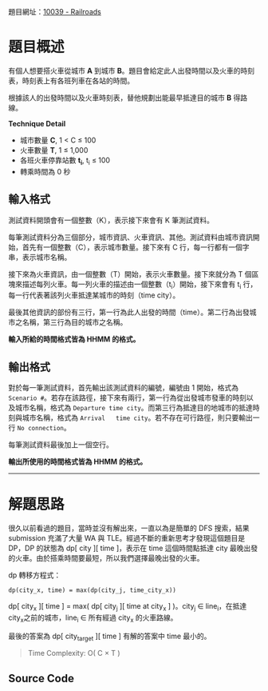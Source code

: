 <!--
[date]: 2011-05-01
[title]: [UVa] 10039 - Railroads
[name]: uva-10039-railroads
[tag]: UVa, dynamic programming | 動態規劃
-->

題目網址：[10039 - Railroads][1]

題目概述
=======

有個人想要搭火車從城市 **A** 到城市 **B**。題目會給定此人出發時間以及火車的時刻表，時刻表上有各班列車在各站的時間。

根據該人的出發時間以及火車時刻表，替他規劃出能最早抵達目的城市 **B** 得路線。 

**Technique Detail**

- 城市數量 **C**, 1 < C ≤ 100
- 火車數量 **T**, 1 ≤ 1,000
- 各班火車停靠站數 **t<sub>i</sub>**, t<sub>i</sub> ≤ 100
- 轉乘時間為 0 秒

輸入格式
------

測試資料開頭會有一個整數（K），表示接下來會有 K 筆測試資料。

每筆測試資料分為三個部分，城市資訊、火車資訊、其他。測試資料由城市資訊開始，首先有一個整數（C），表示城市數量。接下來有 C 行，每一行都有一個字串，表示城市名稱。

接下來為火車資訊，由一個整數（T）開始，表示火車數量。接下來就分為 T 個區塊來描述每列火車。每一列火車的描述由一個整數（t<sub>i</sub>）開始，接下來會有 t<sub>i</sub> 行，每一行代表著該列火車抵達某城市的時刻（time city）。

最後其他資訊的部份有三行，第一行為此人出發的時間（time）。第二行為出發城市之名稱，第三行為目的城市之名稱。

**輸入所給的時間格式皆為 HHMM 的格式。**

輸出格式
------

對於每一筆測試資料，首先輸出該測試資料的編號，編號由 1 開始，格式為 `Scenario #`。若存在該路徑，接下來有兩行，第一行為從出發城市發車的時刻以及城市名稱，格式為 `Departure time city`。而第三行為抵達目的地城市的抵達時刻與城市名稱，格式為 `Arrival   time city`。若不存在可行路徑，則只要輸出一行 `No connection`。

每筆測試資料最後加上一個空行。

**輸出所使用的時間格式皆為 HHMM 的格式。**

---

解題思路
=======

很久以前看過的題目，當時並沒有解出來，一直以為是簡單的 DFS 搜索，結果 submission 充滿了大量 WA 與 TLE。經過不斷的重新思考才發現這個題目是 DP，DP 的狀態為 dp[ city ][ time ]，表示在 time 這個時間點抵達 city 最晚出發的火車。由於搭乘時間要最短，所以我們選擇最晚出發的火車。

dp 轉移方程式：

```MathJax
dp(city_x, time) = max(dp(city_j, time_city_x))

```

dp[ city<sub>x</sub> ][ time ] = max( dp[ city<sub>j</sub> ][ time at city<sub>x</sub> ] )。city<sub>j</sub> ∈ line<sub>i</sub>，在抵達 city<sub>x</sub>之前的城市，line<sub>i</sub> ∈ 所有經過 city<sub>x</sub> 的火車路線。

最後的答案為 dp[ city<sub>target</sub> ][ time ] 有解的答案中 time 最小的。

> Time Complexity: O( C × T )

Source Code
--------

<script src="https://gist.github.com/1610955.js?file=10039%20-%20Railroads.cpp"></script>

[1]: http://uva.onlinejudge.org/index.php?option=com_onlinejudge&Itemid=8&category=12&page=show_problem&problem=980 "10039 - Railroads"
